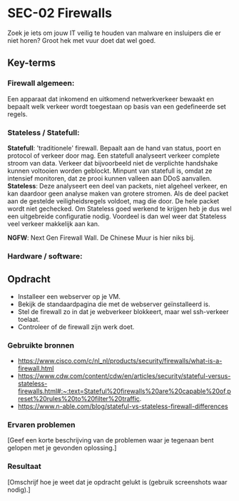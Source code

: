 # SEC-02 Firewalls
Zoek je iets om jouw IT veilig te houden van malware en insluipers die er niet horen? Groot hek met vuur doet dat wel goed. 

## Key-terms
### **Firewall algemeen**: 
Een apparaat dat inkomend en uitkomend netwerkverkeer bewaakt en bepaalt welk verkeer wordt toegestaan op basis van een gedefineerde set regels.

### **Stateless / Statefull**:
**Statefull**: 'traditionele' firewall. Bepaalt aan de hand van status, poort en protocol of verkeer door mag. Een statefull analyseert verkeer complete stroom van data. Verkeer dat bijvoorbeeld niet de verplichte handshake kunnen voltooien worden geblockt. Minpunt van statefull is, omdat ze intensief monitoren, dat ze prooi kunnen valleen aan DDoS aanvallen.
**Stateless**: Deze analyseert een deel van packets, niet algeheel verkeer, en kan daardoor geen analyse maken van grotere stromen. Als de deel packet aan de gestelde veiligheidsregels voldoet, mag die door. De hele packet wordt niet gechecked. Om Stateless goed werkend te krijgen heb je dus wel een uitgebreide configuratie nodig. Voordeel is dan wel weer dat Stateless veel verkeer makkelijk aan kan. 

**NGFW**:
Next Gen Firewall Wall. De Chinese Muur is hier niks bij. 

### **Hardware / software**:

## Opdracht
- Installeer een webserver op je VM.
- Bekijk de standaardpagina die met de webserver geïnstalleerd is.
- Stel de firewall zo in dat je webverkeer blokkeert, maar wel ssh-verkeer toelaat.
- Controleer of de firewall zijn werk doet.


### Gebruikte bronnen
- https://www.cisco.com/c/nl_nl/products/security/firewalls/what-is-a-firewall.html
- https://www.cdw.com/content/cdw/en/articles/security/stateful-versus-stateless-firewalls.html#:~:text=Stateful%20firewalls%20are%20capable%20of,preset%20rules%20to%20filter%20traffic.
- https://www.n-able.com/blog/stateful-vs-stateless-firewall-differences


### Ervaren problemen
[Geef een korte beschrijving van de problemen waar je tegenaan bent gelopen met je gevonden oplossing.]

### Resultaat
[Omschrijf hoe je weet dat je opdracht gelukt is (gebruik screenshots waar nodig).]